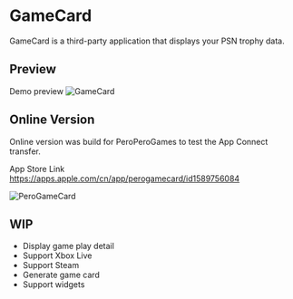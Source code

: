 # GameCard

GameCard is a third-party application that displays your PSN trophy data.

## Preview
Demo preview
![GameCard](https://spiffyeight77.oss-cn-shanghai.aliyuncs.com/images/gamecard.gif)



## Online Version

Online version was build for PeroPeroGames to test the App Connect transfer.

App Store Link https://apps.apple.com/cn/app/perogamecard/id1589756084

![PeroGameCard](https://camo.githubusercontent.com/4fa05ef44cb9ab8f5ad7d42629061b937799289c29c3b1bf900d5750975aef32/68747470733a2f2f737069666679656967687437372e6f73732d636e2d7368616e676861692e616c6979756e63732e636f6d2f696d616765732f5065726f47616d65436172642e706e67)

## WIP

+ Display game play detail
+ Support Xbox Live
+ Support Steam
+ Generate game card
+ Support widgets
